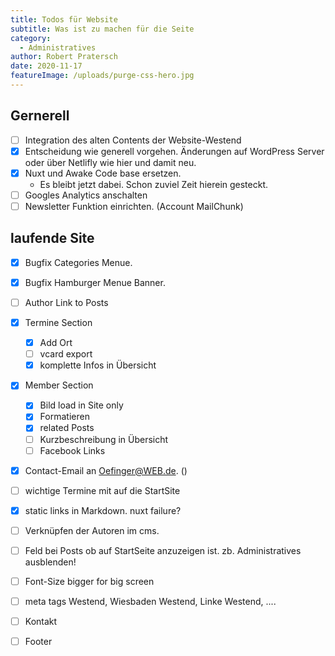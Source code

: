 ```yaml
---
title: Todos für Website
subtitle: Was ist zu machen für die Seite
category:
  - Administratives
author: Robert Pratersch
date: 2020-11-17
featureImage: /uploads/purge-css-hero.jpg
---
```


## Gernerell

- [ ] Integration des alten Contents der Website-Westend
- [x] Entscheidung wie generell vorgehen. Änderungen auf WordPress Server oder über Netlifly wie hier und damit neu.
- [x] Nuxt und Awake Code base ersetzen.
  - Es bleibt jetzt dabei. Schon zuviel Zeit hierein gesteckt.
- [ ] Googles Analytics anschalten
- [ ] Newsletter Funktion einrichten. (Account MailChunk)

## laufende Site

- [x] Bugfix Categories Menue.
- [x] Bugfix Hamburger Menue Banner.
- [ ] Author Link to Posts
- [x] Termine Section
  - [x] Add Ort
  - [ ] vcard export
  - [x] komplette Infos in Übersicht
- [x] Member Section
  - [x] Bild load in Site only
  - [x] Formatieren
  - [x] related Posts
  - [ ] Kurzbeschreibung in Übersicht
  - [ ] Facebook Links
- [x] Contact-Email an Oefinger@WEB.de. ()

- [ ] wichtige Termine mit auf die StartSite
- [x] static links in Markdown. nuxt failure?
- [ ] Verknüpfen der Autoren im cms.

- [ ] Feld bei Posts ob auf StartSeite anzuzeigen ist. zb. Administratives ausblenden!

- [ ] Font-Size bigger for big screen
- [ ] meta tags Westend, Wiesbaden Westend, Linke Westend, ....
- [ ] Kontakt
- [ ] Footer
